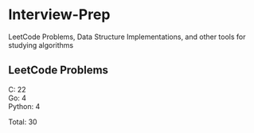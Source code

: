 # Interview-Prep
LeetCode Problems, Data Structure Implementations, and other tools for studying algorithms

## LeetCode Problems
C:      22<br/>
Go:     4<br/>
Python: 4<br/>

Total:  30
